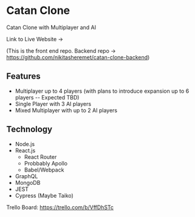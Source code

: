 # Catan Clone
Catan Clone with Multiplayer and AI

Link to Live Website -> 

(This is the front end repo. Backend repo -> https://github.com/nikitasheremet/catan-clone-backend)

## Features

- Multiplayer up to 4 players (with plans to introduce expansion up to 6 players -- Expected TBD)
- Single Player with 3 AI players
- Mixed Multiplayer with up to 2 AI players

## Technology

- Node.js
- React.js
  - React Router
  - Probbably Apollo
  - Babel/Webpack
- GraphQL
- MongoDB
- JEST
- Cypress (Maybe Taiko)

Trello Board: https://trello.com/b/VffDhSTc

